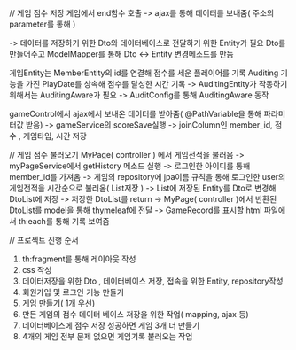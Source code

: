 // 게임 점수 저장
게임에서 end함수 호출 -> ajax를 통해 데이터를 보내줌( 주소의 parameter를 통해 )

 -> 데이터를 저장하기 위한 Dto와 데이터베이스로 전달하기 위한 Entity가 필요
Dto를 만들어주고 ModelMapper를 통해 Dto <-> Entity 변경메소드를 만듬

게임Entity는 MemberEntity의 id를 연결해 점수를 세운 플레이어를 기록
Auditing 기능을 가진 PlayDate를 상속해 점수를 달성한 시간 기록
	-> AuditingEntity가 작동하기 위해서는 AuditingAware가 필요
	-> AuditConfig를 통해 AuditingAware 동작


gameControl에서 ajax에서 보내온 데이터를 받아줌( @PathVariable을 통해 파라미터값 받음)
-> gameService의 scoreSave실행 
-> joinColumn인 member_id, 점수 , 게임타입, 시간 저장



// 게임 점수 불러오기
MyPage( controller ) 에서 게임전적을 불러옴
-> myPageService에서 getHistory 메소드 실행
-> 로그인한 아이디를 통해 member_id를 가져옴
-> 게임의 repository에 jpa이름 규칙을 통해 로그인한 user의 게임전적을 시간순으로 불러옴( List<Entity>저장 )
-> List에 저장된 Entity를 Dto로 변경해 DtoList에 저장
-> 저장한 DtoList를 return
-> MyPage( controller )에서 반환된 DtoList를 model을 통해 thymeleaf에 전달
-> GameRecord를 표시할 html 파일에서 th:each를 통해 기록 보여줌


// 프로젝트 진행 순서

1. th:fragment를 통해 레이아웃 작성
2. css 작성
3. 데이터저장을 위한 Dto , 데이터베이스 저장, 접속을 위한 Entity, repository작성
4. 회원가입 및 로그인 기능 만들기
5. 게임 만들기( 1개 우선)
6. 만든 게임의 점수 데이터 베이스 저장을 위한 작업( mapping, ajax 등)
7. 데이터베이스에 점수 저장 성공하면 게임 3개 더 만들기
8. 4개의 게임 전부 문제 없으면 게임기록 불러오는 작업
